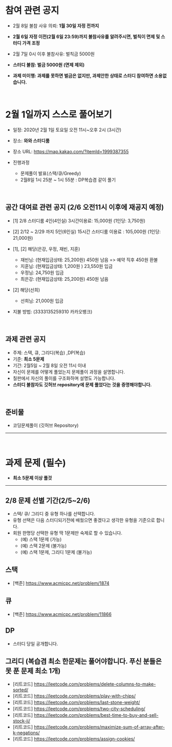 # 참여 관련 공지
- 2월 8일 불참 사유 의뢰: **1월 30일 자정 전까지**
- **2월 6일 자정 이전(2월 6일 23:59)까지 불참사유를 알려주시면, 벌칙이 면제 및 스터디 가격 조정**
- 2월 7일 0시 이후 불참사유: 벌칙금 5000원

- **스터디 불참: 벌금 5000원 (면제 제외)**
- **과제 미이행: 과제를 못하면 벌금은 없지만, 과제안한 상태로 스터디 참여하면 소용없습니다.**

<br>

# 2월 1일까지 스스로 풀어보기
- 일정: 2020년 2월 1일 토요일 오전 11시~오후 2시 (3시간)
- 장소: **와와 스터디룸**
- 장소 URL: https://map.kakao.com/?itemId=1999387355

- 진행과정
  - 문제풀이 발표(스택/큐/Greedy)
  - 2월8일 1시 25분 ~ 1시 55분 : DP복습겸 같이 풀기
<br>

## 공간 대여료 관련 공지 (2/6 오전11시 이후에 재공지 예정)
- [1] 2/8 스터디룸 4인(4인실) 3시간이용료: 15,000원 (1인당: 3,750원)
- [2] 2/12 ~ 2/29 까지 5인(6인실) 15시간 스터디룸 이용료 : 105,000원 (1인당: 21,000원)
- [1], [2] 해당(은강, 우정, 재빈, 지훈)
  - 재빈님: (현재입금상태: 25,200원) 450원 남음 => 예약 직후 450원 환불
  - 지훈님: (현재입금상태: 1,200원 ) 23,550원 입금
  - 우정님: 24,750원 입금
  - 최은강: (현재입금상태: 25,200원) 450원 남음
  
- [2] 해당(선희) 
  - 선희님: 21,000원 입금

- 지불 방법: (3333135259310 카카오뱅크)

<br>

## 과제 관련 공지
- 주제: 스택, 큐, 그리디(복습) ,DP(복습)
- 기준: **최소 5문제**
- 기간: 2월5일 ~ 2월 8일 오전 11시 이내
- 자신이 문제를 어떻게 풀었는지 문제풀이 과정을 설명합니다.
- 칠판에서 자신의 풀이를 구조화하며 설명도 가능합니다.
- **스터디 불참자도 깃허브 repository에 문제 풀었다는 것을 증명해야합니다.**

<br>

## 준비물
- 코딩문제풀이 (깃허브 Repository)

<hr>
<br>

# 과제 문제 (필수)
- **최소 5문제 이상 풀것**

<hr>

## 2/8 문제 선별 기간(2/5~2/6)
- 스택/ 큐/ 그리디 중 유형 하나를 선택합니다.
- 유형 선택은 다음 스터디되기전에 배웠으면 좋겠다고 생각한 유형을 기준으로 합니다.
- 회원 한명당 선택한 유형 딱 1문제만 숙제로 할 수 있습니다.
  - (예) 스택 1문제 (가능)
  - (예) 스택 2문제 (불가능)
  - (예) 스택 1문제, 그리디 1문제 (불가능)


## 스택
- [백준] https://www.acmicpc.net/problem/1874

## 큐
- [백준] https://www.acmicpc.net/problem/11866

## DP
- 스터디 당일 공개합니다.

## 그리디 (복습겸 최소 한문제는 풀어야합니다. 푸신 분들은 못 푼 문제 최소 1개)
- [리트코드] https://leetcode.com/problems/delete-columns-to-make-sorted/
- [리트코드] https://leetcode.com/problems/play-with-chips/
- [리트코드] https://leetcode.com/problems/last-stone-weight/
- [리트코드] https://leetcode.com/problems/two-city-scheduling/
- [리트코드] https://leetcode.com/problems/best-time-to-buy-and-sell-stock-ii/
- [리트코드] https://leetcode.com/problems/maximize-sum-of-array-after-k-negations/
- [리트코드] https://leetcode.com/problems/assign-cookies/

